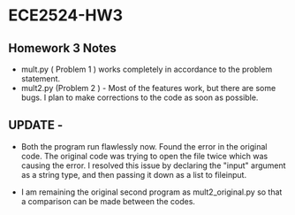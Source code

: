 ECE2524-HW3
===========

Homework 3 Notes
------------------


* mult.py ( Problem 1 ) works completely in accordance to the problem statement. 
* mult2.py (Problem 2 ) - Most of the features work, but there are some bugs. I plan to make corrections to the code as soon as possible.


UPDATE -
-----------------
* Both the program run flawlessly now. Found the error in the original code. The original code was trying to open the file twice which was causing the error. I resolved this issue by declaring the "input" argument as a string type, and then passing it down as a list to fileinput.

* I am remaining the original second program as mult2_original.py so that a comparison can be made between the codes.